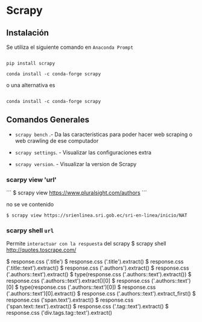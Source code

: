 # Scrapy 

## Instalación 

Se utiliza el siguiente comando en `Anaconda Prompt` 

``` 

pip install scrapy 

conda install -c conda-forge scrapy  

``` 

o una alternativa es 

``` 

conda install -c conda-forge scrapy  

``` 

## Comandos Generales 

* `scrapy bench` .- Da las caracteristicas para poder hacer web scraping o web crawling de ese computador 

* `scrapy settings`. - Visualizar las configuraciones extra 

* `scrapy version`. - Visualizar la version de Scrapy 

### scarpy view 'url'
´´´
$ scrapy view https://www.pluralsight.com/authors
´´´

no se ve contenido
```
$ scrapy view https://srienlinea.sri.gob.ec/sri-en-linea/inicio/NAT
```

### scarpy shell `url`


Permite `interactuar con la respuesta` del scrapy
$ scrapy shell http://quotes.toscrape.com/

$ response.css ('.title')
$ response.css ('.title').extract()
$ response.css ('.title::text').extract()
$ response.css ('.authors').extract()
$ response.css ('.authors::text').extract()
$ type(response.css ('.authors::text').extract())
$ response.css ('.authors::text').extract()[0]
$ response.css ('.authors::text')[0]
$ type(response.css ('.authors::text')[0])
$ response.css ('.authors::text')[0].extract()
$ response.css ('.authors::text').extract_first()
$ response.css ('span.text').extract()
$ response.css ('span.text::text').extract()
$ response.css ('.tag::text').extract()
$ response.css ('div.tags.tag::text').extract()

